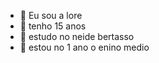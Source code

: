 - 👋 Eu sou a lore
- 👀 tenho 15 anos
- 💜 estudo no neide bertasso 
- 🌱 estou no 1 ano o enino medio


